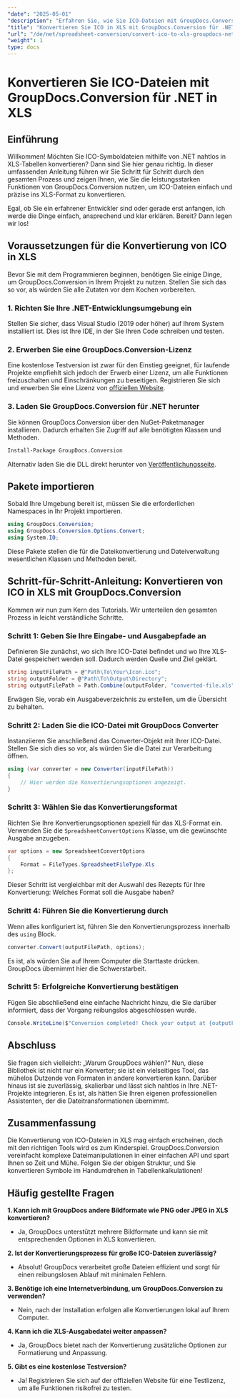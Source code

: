 ```yaml
---
"date": "2025-05-01"
"description": "Erfahren Sie, wie Sie ICO-Dateien mit GroupDocs.Conversion für .NET einfach in das XLS-Format konvertieren. Folgen Sie dieser Schritt-für-Schritt-Anleitung für eine reibungslose Dateikonvertierung in Ihren C#-Projekten."
"title": "Konvertieren Sie ICO in XLS mit GroupDocs.Conversion für .NET – Eine Schritt-für-Schritt-Anleitung"
"url": "/de/net/spreadsheet-conversion/convert-ico-to-xls-groupdocs-net/"
"weight": 1
type: docs
---
```

# Konvertieren Sie ICO-Dateien mit GroupDocs.Conversion für .NET in XLS

## Einführung

Willkommen! Möchten Sie ICO-Symboldateien mithilfe von .NET nahtlos in XLS-Tabellen konvertieren? Dann sind Sie hier genau richtig. In dieser umfassenden Anleitung führen wir Sie Schritt für Schritt durch den gesamten Prozess und zeigen Ihnen, wie Sie die leistungsstarken Funktionen von GroupDocs.Conversion nutzen, um ICO-Dateien einfach und präzise ins XLS-Format zu konvertieren.

Egal, ob Sie ein erfahrener Entwickler sind oder gerade erst anfangen, ich werde die Dinge einfach, ansprechend und klar erklären. Bereit? Dann legen wir los!


## Voraussetzungen für die Konvertierung von ICO in XLS

Bevor Sie mit dem Programmieren beginnen, benötigen Sie einige Dinge, um GroupDocs.Conversion in Ihrem Projekt zu nutzen. Stellen Sie sich das so vor, als würden Sie alle Zutaten vor dem Kochen vorbereiten.

### 1. Richten Sie Ihre .NET-Entwicklungsumgebung ein

Stellen Sie sicher, dass Visual Studio (2019 oder höher) auf Ihrem System installiert ist. Dies ist Ihre IDE, in der Sie Ihren Code schreiben und testen.

### 2. Erwerben Sie eine GroupDocs.Conversion-Lizenz

Eine kostenlose Testversion ist zwar für den Einstieg geeignet, für laufende Projekte empfiehlt sich jedoch der Erwerb einer Lizenz, um alle Funktionen freizuschalten und Einschränkungen zu beseitigen. Registrieren Sie sich und erwerben Sie eine Lizenz von [offiziellen Website](https://purchase.groupdocs.com/buy).

### 3. Laden Sie GroupDocs.Conversion für .NET herunter

Sie können GroupDocs.Conversion über den NuGet-Paketmanager installieren. Dadurch erhalten Sie Zugriff auf alle benötigten Klassen und Methoden. 

```bash
Install-Package GroupDocs.Conversion
```
Alternativ laden Sie die DLL direkt herunter von [Veröffentlichungsseite](https://releases.groupdocs.com/conversion/net/).


## Pakete importieren

Sobald Ihre Umgebung bereit ist, müssen Sie die erforderlichen Namespaces in Ihr Projekt importieren.

```csharp
using GroupDocs.Conversion;
using GroupDocs.Conversion.Options.Convert;
using System.IO;
```

Diese Pakete stellen die für die Dateikonvertierung und Dateiverwaltung wesentlichen Klassen und Methoden bereit.


## Schritt-für-Schritt-Anleitung: Konvertieren von ICO in XLS mit GroupDocs.Conversion

Kommen wir nun zum Kern des Tutorials. Wir unterteilen den gesamten Prozess in leicht verständliche Schritte.

### Schritt 1: Geben Sie Ihre Eingabe- und Ausgabepfade an

Definieren Sie zunächst, wo sich Ihre ICO-Datei befindet und wo Ihre XLS-Datei gespeichert werden soll. Dadurch werden Quelle und Ziel geklärt.

```csharp
string inputFilePath = @"Path\To\Your\Icon.ico";
string outputFolder = @"Path\To\Output\Directory";
string outputFilePath = Path.Combine(outputFolder, "converted-file.xls");
```

Erwägen Sie, vorab ein Ausgabeverzeichnis zu erstellen, um die Übersicht zu behalten.

### Schritt 2: Laden Sie die ICO-Datei mit GroupDocs Converter

Instanziieren Sie anschließend das Converter-Objekt mit Ihrer ICO-Datei. Stellen Sie sich dies so vor, als würden Sie die Datei zur Verarbeitung öffnen.

```csharp
using (var converter = new Converter(inputFilePath))
{
    // Hier werden die Konvertierungsoptionen angezeigt.
}
```

### Schritt 3: Wählen Sie das Konvertierungsformat

Richten Sie Ihre Konvertierungsoptionen speziell für das XLS-Format ein. Verwenden Sie die `SpreadsheetConvertOptions` Klasse, um die gewünschte Ausgabe anzugeben.

```csharp
var options = new SpreadsheetConvertOptions 
{ 
    Format = FileTypes.SpreadsheetFileType.Xls 
};
```

Dieser Schritt ist vergleichbar mit der Auswahl des Rezepts für Ihre Konvertierung: Welches Format soll die Ausgabe haben?

### Schritt 4: Führen Sie die Konvertierung durch

Wenn alles konfiguriert ist, führen Sie den Konvertierungsprozess innerhalb des `using` Block.

```csharp
converter.Convert(outputFilePath, options);
```

Es ist, als würden Sie auf Ihrem Computer die Starttaste drücken. GroupDocs übernimmt hier die Schwerstarbeit.

### Schritt 5: Erfolgreiche Konvertierung bestätigen

Fügen Sie abschließend eine einfache Nachricht hinzu, die Sie darüber informiert, dass der Vorgang reibungslos abgeschlossen wurde.

```csharp
Console.WriteLine($"Conversion completed! Check your output at {outputFolder}");
```

## Abschluss

Sie fragen sich vielleicht: „Warum GroupDocs wählen?“ Nun, diese Bibliothek ist nicht nur ein Konverter; sie ist ein vielseitiges Tool, das mühelos Dutzende von Formaten in andere konvertieren kann. Darüber hinaus ist sie zuverlässig, skalierbar und lässt sich nahtlos in Ihre .NET-Projekte integrieren. Es ist, als hätten Sie Ihren eigenen professionellen Assistenten, der die Dateitransformationen übernimmt.


## Zusammenfassung

Die Konvertierung von ICO-Dateien in XLS mag einfach erscheinen, doch mit den richtigen Tools wird es zum Kinderspiel. GroupDocs.Conversion vereinfacht komplexe Dateimanipulationen in einer einfachen API und spart Ihnen so Zeit und Mühe. Folgen Sie der obigen Struktur, und Sie konvertieren Symbole im Handumdrehen in Tabellenkalkulationen!


## Häufig gestellte Fragen

**1. Kann ich mit GroupDocs andere Bildformate wie PNG oder JPEG in XLS konvertieren?**  

- Ja, GroupDocs unterstützt mehrere Bildformate und kann sie mit entsprechenden Optionen in XLS konvertieren.

**2. Ist der Konvertierungsprozess für große ICO-Dateien zuverlässig?**  

- Absolut! GroupDocs verarbeitet große Dateien effizient und sorgt für einen reibungslosen Ablauf mit minimalen Fehlern.

**3. Benötige ich eine Internetverbindung, um GroupDocs.Conversion zu verwenden?**  

- Nein, nach der Installation erfolgen alle Konvertierungen lokal auf Ihrem Computer.

**4. Kann ich die XLS-Ausgabedatei weiter anpassen?**  

- Ja, GroupDocs bietet nach der Konvertierung zusätzliche Optionen zur Formatierung und Anpassung.

**5. Gibt es eine kostenlose Testversion?**  

- Ja! Registrieren Sie sich auf der offiziellen Website für eine Testlizenz, um alle Funktionen risikofrei zu testen.